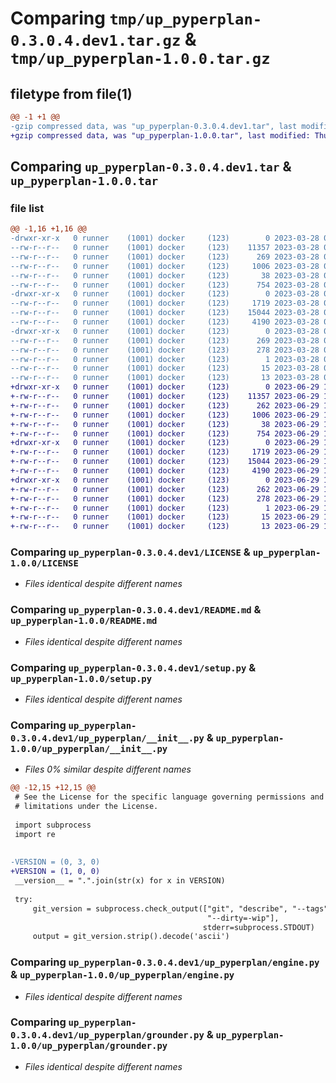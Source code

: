 # Comparing `tmp/up_pyperplan-0.3.0.4.dev1.tar.gz` & `tmp/up_pyperplan-1.0.0.tar.gz`

## filetype from file(1)

```diff
@@ -1 +1 @@
-gzip compressed data, was "up_pyperplan-0.3.0.4.dev1.tar", last modified: Tue Mar 28 09:37:46 2023, max compression
+gzip compressed data, was "up_pyperplan-1.0.0.tar", last modified: Thu Jun 29 13:46:02 2023, max compression
```

## Comparing `up_pyperplan-0.3.0.4.dev1.tar` & `up_pyperplan-1.0.0.tar`

### file list

```diff
@@ -1,16 +1,16 @@
-drwxr-xr-x   0 runner    (1001) docker     (123)        0 2023-03-28 09:37:46.493435 up_pyperplan-0.3.0.4.dev1/
--rw-r--r--   0 runner    (1001) docker     (123)    11357 2023-03-28 09:37:43.000000 up_pyperplan-0.3.0.4.dev1/LICENSE
--rw-r--r--   0 runner    (1001) docker     (123)      269 2023-03-28 09:37:46.493435 up_pyperplan-0.3.0.4.dev1/PKG-INFO
--rw-r--r--   0 runner    (1001) docker     (123)     1006 2023-03-28 09:37:43.000000 up_pyperplan-0.3.0.4.dev1/README.md
--rw-r--r--   0 runner    (1001) docker     (123)       38 2023-03-28 09:37:46.493435 up_pyperplan-0.3.0.4.dev1/setup.cfg
--rw-r--r--   0 runner    (1001) docker     (123)      754 2023-03-28 09:37:43.000000 up_pyperplan-0.3.0.4.dev1/setup.py
-drwxr-xr-x   0 runner    (1001) docker     (123)        0 2023-03-28 09:37:46.493435 up_pyperplan-0.3.0.4.dev1/up_pyperplan/
--rw-r--r--   0 runner    (1001) docker     (123)     1719 2023-03-28 09:37:43.000000 up_pyperplan-0.3.0.4.dev1/up_pyperplan/__init__.py
--rw-r--r--   0 runner    (1001) docker     (123)    15044 2023-03-28 09:37:43.000000 up_pyperplan-0.3.0.4.dev1/up_pyperplan/engine.py
--rw-r--r--   0 runner    (1001) docker     (123)     4190 2023-03-28 09:37:43.000000 up_pyperplan-0.3.0.4.dev1/up_pyperplan/grounder.py
-drwxr-xr-x   0 runner    (1001) docker     (123)        0 2023-03-28 09:37:46.493435 up_pyperplan-0.3.0.4.dev1/up_pyperplan.egg-info/
--rw-r--r--   0 runner    (1001) docker     (123)      269 2023-03-28 09:37:46.000000 up_pyperplan-0.3.0.4.dev1/up_pyperplan.egg-info/PKG-INFO
--rw-r--r--   0 runner    (1001) docker     (123)      278 2023-03-28 09:37:46.000000 up_pyperplan-0.3.0.4.dev1/up_pyperplan.egg-info/SOURCES.txt
--rw-r--r--   0 runner    (1001) docker     (123)        1 2023-03-28 09:37:46.000000 up_pyperplan-0.3.0.4.dev1/up_pyperplan.egg-info/dependency_links.txt
--rw-r--r--   0 runner    (1001) docker     (123)       15 2023-03-28 09:37:46.000000 up_pyperplan-0.3.0.4.dev1/up_pyperplan.egg-info/requires.txt
--rw-r--r--   0 runner    (1001) docker     (123)       13 2023-03-28 09:37:46.000000 up_pyperplan-0.3.0.4.dev1/up_pyperplan.egg-info/top_level.txt
+drwxr-xr-x   0 runner    (1001) docker     (123)        0 2023-06-29 13:46:02.936810 up_pyperplan-1.0.0/
+-rw-r--r--   0 runner    (1001) docker     (123)    11357 2023-06-29 13:45:59.000000 up_pyperplan-1.0.0/LICENSE
+-rw-r--r--   0 runner    (1001) docker     (123)      262 2023-06-29 13:46:02.936810 up_pyperplan-1.0.0/PKG-INFO
+-rw-r--r--   0 runner    (1001) docker     (123)     1006 2023-06-29 13:45:59.000000 up_pyperplan-1.0.0/README.md
+-rw-r--r--   0 runner    (1001) docker     (123)       38 2023-06-29 13:46:02.936810 up_pyperplan-1.0.0/setup.cfg
+-rw-r--r--   0 runner    (1001) docker     (123)      754 2023-06-29 13:45:59.000000 up_pyperplan-1.0.0/setup.py
+drwxr-xr-x   0 runner    (1001) docker     (123)        0 2023-06-29 13:46:02.936810 up_pyperplan-1.0.0/up_pyperplan/
+-rw-r--r--   0 runner    (1001) docker     (123)     1719 2023-06-29 13:45:59.000000 up_pyperplan-1.0.0/up_pyperplan/__init__.py
+-rw-r--r--   0 runner    (1001) docker     (123)    15044 2023-06-29 13:45:59.000000 up_pyperplan-1.0.0/up_pyperplan/engine.py
+-rw-r--r--   0 runner    (1001) docker     (123)     4190 2023-06-29 13:45:59.000000 up_pyperplan-1.0.0/up_pyperplan/grounder.py
+drwxr-xr-x   0 runner    (1001) docker     (123)        0 2023-06-29 13:46:02.936810 up_pyperplan-1.0.0/up_pyperplan.egg-info/
+-rw-r--r--   0 runner    (1001) docker     (123)      262 2023-06-29 13:46:02.000000 up_pyperplan-1.0.0/up_pyperplan.egg-info/PKG-INFO
+-rw-r--r--   0 runner    (1001) docker     (123)      278 2023-06-29 13:46:02.000000 up_pyperplan-1.0.0/up_pyperplan.egg-info/SOURCES.txt
+-rw-r--r--   0 runner    (1001) docker     (123)        1 2023-06-29 13:46:02.000000 up_pyperplan-1.0.0/up_pyperplan.egg-info/dependency_links.txt
+-rw-r--r--   0 runner    (1001) docker     (123)       15 2023-06-29 13:46:02.000000 up_pyperplan-1.0.0/up_pyperplan.egg-info/requires.txt
+-rw-r--r--   0 runner    (1001) docker     (123)       13 2023-06-29 13:46:02.000000 up_pyperplan-1.0.0/up_pyperplan.egg-info/top_level.txt
```

### Comparing `up_pyperplan-0.3.0.4.dev1/LICENSE` & `up_pyperplan-1.0.0/LICENSE`

 * *Files identical despite different names*

### Comparing `up_pyperplan-0.3.0.4.dev1/README.md` & `up_pyperplan-1.0.0/README.md`

 * *Files identical despite different names*

### Comparing `up_pyperplan-0.3.0.4.dev1/setup.py` & `up_pyperplan-1.0.0/setup.py`

 * *Files identical despite different names*

### Comparing `up_pyperplan-0.3.0.4.dev1/up_pyperplan/__init__.py` & `up_pyperplan-1.0.0/up_pyperplan/__init__.py`

 * *Files 0% similar despite different names*

```diff
@@ -12,15 +12,15 @@
 # See the License for the specific language governing permissions and
 # limitations under the License.
 
 import subprocess
 import re
 
 
-VERSION = (0, 3, 0)
+VERSION = (1, 0, 0)
 __version__ = ".".join(str(x) for x in VERSION)
 
 try:
     git_version = subprocess.check_output(["git", "describe", "--tags",
                                            "--dirty=-wip"],
                                           stderr=subprocess.STDOUT)
     output = git_version.strip().decode('ascii')
```

### Comparing `up_pyperplan-0.3.0.4.dev1/up_pyperplan/engine.py` & `up_pyperplan-1.0.0/up_pyperplan/engine.py`

 * *Files identical despite different names*

### Comparing `up_pyperplan-0.3.0.4.dev1/up_pyperplan/grounder.py` & `up_pyperplan-1.0.0/up_pyperplan/grounder.py`

 * *Files identical despite different names*


